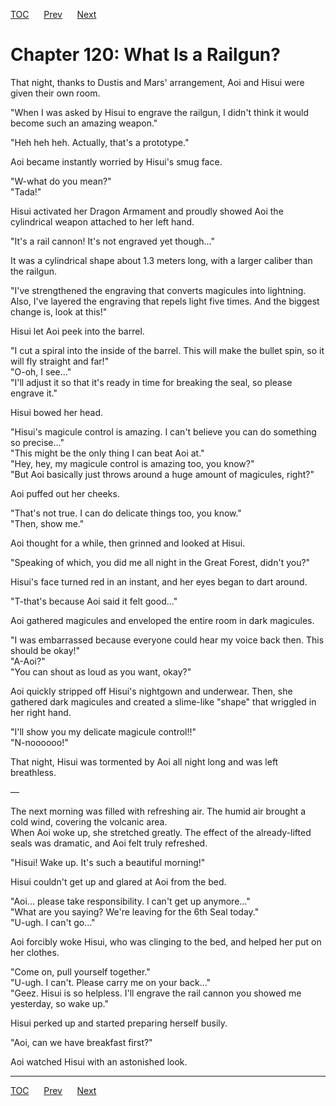 [TOC](../readme.md)&nbsp;&nbsp;&nbsp;&nbsp;&nbsp;&nbsp;[Prev](section_0034.md)&nbsp;&nbsp;&nbsp;&nbsp;&nbsp;&nbsp;[Next](section_0036.md)



# Chapter 120: What Is a Railgun?

That night, thanks to Dustis and Mars' arrangement, Aoi and Hisui were
given their own room.  
  
"When I was asked by Hisui to engrave the railgun, I didn't think it
would become such an amazing weapon."  
  
"Heh heh heh. Actually, that's a prototype."  
  
Aoi became instantly worried by Hisui's smug face.  
  
"W-what do you mean?"  
"Tada!"  
  
Hisui activated her Dragon Armament and proudly showed Aoi the
cylindrical weapon attached to her left hand.  
  
"It's a rail cannon! It's not engraved yet though..."  
  
It was a cylindrical shape about 1.3 meters long, with a larger caliber
than the railgun.  
  
"I've strengthened the engraving that converts magicules into lightning.
Also, I've layered the engraving that repels light five times. And the
biggest change is, look at this!"  
  
Hisui let Aoi peek into the barrel.  
  
"I cut a spiral into the inside of the barrel. This will make the bullet
spin, so it will fly straight and far!"  
"O-oh, I see..."  
"I'll adjust it so that it's ready in time for breaking the seal, so
please engrave it."  
  
Hisui bowed her head.  
  
"Hisui's magicule control is amazing. I can't believe you can do
something so precise..."  
"This might be the only thing I can beat Aoi at."  
"Hey, hey, my magicule control is amazing too, you know?"  
"But Aoi basically just throws around a huge amount of magicules,
right?"  
  
Aoi puffed out her cheeks.  
  
"That's not true. I can do delicate things too, you know."  
"Then, show me."  
  
Aoi thought for a while, then grinned and looked at Hisui.  
  
"Speaking of which, you did me all night in the Great Forest, didn't
you?"  
  
Hisui's face turned red in an instant, and her eyes began to dart
around.  
  
"T-that's because Aoi said it felt good..."  
  
Aoi gathered magicules and enveloped the entire room in dark
magicules.  
  
"I was embarrassed because everyone could hear my voice back then. This
should be okay!"  
"A-Aoi?"  
"You can shout as loud as you want, okay?"  
  
Aoi quickly stripped off Hisui's nightgown and underwear. Then, she
gathered dark magicules and created a slime-like "shape" that wriggled
in her right hand.  
  
"I'll show you my delicate magicule control!!"  
"N-noooooo!"  
  
That night, Hisui was tormented by Aoi all night long and was left
breathless.  
  
—  
  
The next morning was filled with refreshing air. The humid air brought a
cold wind, covering the volcanic area.  
When Aoi woke up, she stretched greatly. The effect of the
already-lifted seals was dramatic, and Aoi felt truly refreshed.  
  
"Hisui! Wake up. It's such a beautiful morning!"  
  
Hisui couldn't get up and glared at Aoi from the bed.  
  
"Aoi... please take responsibility. I can't get up anymore..."  
"What are you saying? We're leaving for the 6th Seal today."  
"U-ugh. I can't go..."  
  
Aoi forcibly woke Hisui, who was clinging to the bed, and helped her put
on her clothes.  
  
"Come on, pull yourself together."  
"U-ugh. I can't. Please carry me on your back..."  
"Geez. Hisui is so helpless. I'll engrave the rail cannon you showed me
yesterday, so wake up."  
  
Hisui perked up and started preparing herself busily.  
  
"Aoi, can we have breakfast first?"  
  
Aoi watched Hisui with an astonished look.  
  
  
  


---
[TOC](../readme.md)&nbsp;&nbsp;&nbsp;&nbsp;&nbsp;&nbsp;[Prev](section_0034.md)&nbsp;&nbsp;&nbsp;&nbsp;&nbsp;&nbsp;[Next](section_0036.md)

